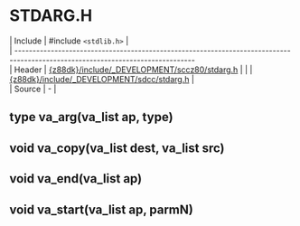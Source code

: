 # STDARG.H

 | Include    | #include `<stdlib.h>`                                                                                              |                        
 | -------------------------------------------------------------------------------------------------------------------------------                        
 | Header     | [{z88dk}/include/_DEVELOPMENT/sccz80/stdarg.h](http://z88dk.cvs.sourceforge.net/viewvc/z88dk/z88dk/include/_DEVELOPMENT/sccz80/stdlib.h) |
 | | [{z88dk}/include/_DEVELOPMENT/sdcc/stdarg.h](http://z88dk.cvs.sourceforge.net/viewvc/z88dk/z88dk/include/_DEVELOPMENT/sdcc/stdlib.h) |               
 | Source     | -                      |                                                                                                                  

## type va_arg(va_list ap, type)

## void va_copy(va_list dest, va_list src)

## void va_end(va_list ap)

## void va_start(va_list ap, parmN)

